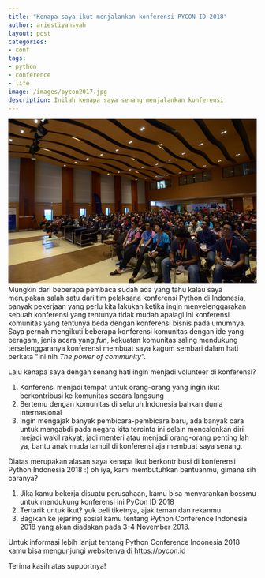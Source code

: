 ```yaml
---
title: "Kenapa saya ikut menjalankan konferensi PYCON ID 2018"
author: ariestiyansyah
layout: post
categories:
- conf
tags:
- python
- conference
- life
image: /images/pycon2017.jpg
description: Inilah kenapa saya senang menjalankan konferensi
---
```

<center><img src="/images/pycon2017.jpg"></center>
Mungkin dari beberapa pembaca sudah ada yang tahu kalau saya merupakan salah satu dari tim pelaksana konferensi Python di Indonesia, banyak pekerjaan yang perlu kita lakukan ketika ingin menyelenggarakan sebuah konferensi yang tentunya tidak mudah apalagi ini konferensi komunitas yang tentunya beda dengan konferensi bisnis pada umumnya. Saya pernah mengikuti beberapa konferensi komunitas dengan ide yang beragam, jenis acara yang <i>fun</i>, kekuatan komunitas saling mendukung terselenggaranya konferensi membuat saya kagum sembari dalam hati berkata "Ini nih <i>The power of community</i>". 


Lalu kenapa saya dengan senang hati ingin menjadi volunteer di konferensi?

1. Konferensi menjadi tempat untuk orang-orang yang ingin ikut berkontribusi ke komunitas secara langsung
2. Bertemu dengan komunitas di seluruh Indonesia bahkan dunia internasional
3. Ingin mengajak banyak pembicara-pembicara baru, ada banyak cara untuk mengabdi pada negara kita tercinta ini selain mencalonkan diri mejadi wakil rakyat, jadi menteri atau menjadi orang-orang penting lah ya, bantu anak muda tampil di konferensi aja membuat saya senang.

Diatas merupakan alasan saya kenapa ikut berkontribusi di konferensi Python Indonesia 2018 :) oh iya, kami membutuhkan bantuanmu, gimana sih caranya?

1. Jika kamu bekerja disuatu perusahaan, kamu bisa menyarankan bossmu untuk mendukung konferensi ini PyCon ID 2018
2. Tertarik untuk ikut? yuk beli tiketnya, ajak teman dan rekanmu.
3. Bagikan ke jejaring sosial kamu tentang Python Conference Indonesia 2018 yang akan diadakan pada 3-4 November 2018.

Untuk informasi lebih lanjut tentang Python Conference Indonesia 2018 kamu bisa mengunjungi websitenya di https://pycon.id

Terima kasih atas supportnya!
